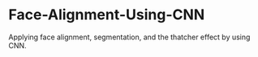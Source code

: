 # Face-Alignment-Using-CNN
Applying face alignment, segmentation, and the thatcher effect by using CNN.

